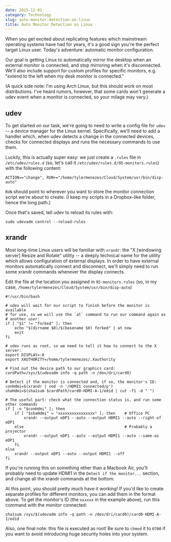 ```yaml
---
date: 2015-12-01
category: Technology
slug: auto-monitor-detection-on-linux
title: Auto Monitor Detection on Linux
---
```


When you get excited about replicating features which mainstream operating systems have had for years, it's a good sign you're the perfect target Linux user. Today's adventure: automatic monitor configuration.

Our goal is getting Linux to automatically mirror the desktop when an external monitor is connected, and stop mirroring when it's disconnected. We'll also include support for custom profiles for specific monitors, e.g. "extend to the left when my desk monitor is connected."

(A quick side note: I'm using Arch Linux, but this should work on most distributions. I've heard rumors, however, that some cards won't generate a udev event when a monitor is connected, so your milage may vary.)

## udev

To get started on our task, we're going to need to write a config file for `udev` -- a device manager for the Linux kernel. Specifically, we'll need to add a handler which, when udev detects a change in the connected devices, checks for connected displays and runs the necessary commands to use them.

Luckily, this is actually super easy: we just create a `.rules` file in `/etc/udev/rules.d` (so, let's call it `/etc/udev/rules.d/95-monitors.rules`) with the following content:

    ACTION=="change", RUN+="/home/tylermenezes/Cloud/System/usr/bin/disp-auto"

`RUN` should point to wherever you want to store the monitor connection script we're about to create. (I keep my scripts in a Dropbox-like folder, hence the long path.)

Once that's saved, tell udev to reload its rules with:

    sudo udevadm control --reload-rules

## xrandr

Most long-time Linux users will be familiar with `xrandr`: the "X [windowing server] Resize and Rotate" utility -- a deeply technical name for the utility which allows configuration of external displays. In order to have external monitors automatically connect and disconnect, we'll simply need to run some xrandr commands whenever the display connects.

Edit the file at the location you assigned in `95-monitors.rules` (so, in my case, `/home/tylermenezes/Cloud/System/usr/bin/disp-auto`)

    #!/usr/bin/bash

    # udev will wait for our script to finish before the monitor is available
    # for use, so we will use the `at` command to run our command again as
    # another user:
    if [ "$1" != "forked" ]; then
        echo "$(dirname $0)/$(basename $0) forked" | at now
        exit
    fi

    # udev runs as root, so we need to tell it how to connect to the X server:
    export DISPLAY=:0
    export XAUTHORITY=/home/tylermenezes/.Xauthority

    # Find out the device path to our graphics card:
    cardPath=/sys/$(udevadm info -q path -n /dev/dri/card0)

    # Detect if the monitor is connected and, if so, the monitor's ID:
    conHdmi=$(xrandr | sed -n '/HDMI1 connected/p')
    shaHdmi=$(sha1sum $cardPath/card0-HDMI-A-1/edid | cut -f1 -d " ")

    # The useful part: check what the connection status is, and run some other commands
    if [ -n "$conHdmi" ]; then
        if [ "$shaHdmi" = "xxxxxxxxxxxxxxxx" ]; then    # Office PC
            xrandr --output eDP1 --auto --output HDMI1 --auto --right-of eDP1
        else                                            # Probably a projector
            xrandr --output eDP1 --auto --output HDMI1 --auto --same-as eDP1
        fi
    else
        xrandr --output eDP1 --auto --output HDMI1 --off
    fi

If you're running this on something other than a Macbook Air, you'll probably need to update HDMI1 in the `Detect if the monitor...` section, and change all the xrandr commands at the bottom.

At this point, you should pretty much have it working! If you'd like to create separate profiles for different monitors, you can add them in the format above. To get the monitor's ID (the `xxxxxx` in the example above), run this command with the monitor connected:

    sha1sum /sys/$(udevadm info -q path -n /dev/dri/card0)/card0-HDMI-A-1/edid

Also, one final note: this file is executed as root! Be sure to `chmod` it to `0700` if you want to avoid introducing huge security holes into your system.
